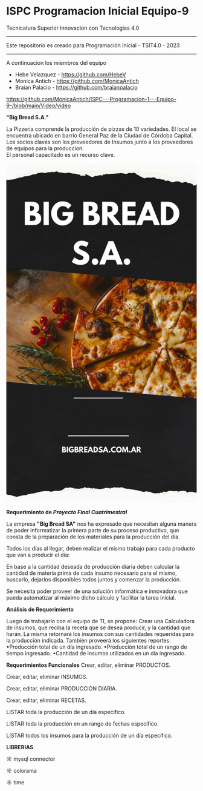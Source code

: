 # ISPC Programacion Inicial Equipo-9



Tecnicatura Superior Innovacion con Tecnologias 4.0


***************************************************************************************************************
Este repositorio es creado para Programación Inicial - TSIT4.0 - 2023
***************************************************************************************************************

A continuacion los miembros del equipo 

* Hebe Velazquez  - https://github.com/HebeV
* Monica Antich   - https://github.com/MonicaAntich
* Braian Palacio  - https://github.com/braianpalacio

https://github.com/MonicaAntich/ISPC---Programacion-1---Equipo-9-/blob/main/Video/video

**"Big Bread S.A."**<br>

La Pizzeria comprende la producción de pizzas de 10 variedades. El local se encuentra ubicado en barrio General Paz de la Ciudad de Córdoba Capital.<br>
Los socios claves son los proveedores de Insumos junto a los proveedores de equipos para la produccion.<br>
El personal capacitado es un recurso clave.<br>

![ Big Bread S.A.](/Imagen/BigBreadSA.png)


**Requerimiento de _Proyecto Final Cuatrimestral_**

La empresa **"Big Bread SA"** nos ha expresado que necesitan alguna manera de poder informatizar la primera parte de su proceso productivo, que consta de la preparación de los materiales para la producción del día. 

Todos los días al llegar, deben realizar el mismo trabajo para cada producto que van a producir el día: 

En base a la cantidad deseada de producción diaria deben calcular la cantidad de materia prima de cada insumo necesario para el mismo, buscarlo, dejarlos disponibles todos juntos y comenzar la producción. 

Se necesita poder proveer de una solución informática e innovadora que pueda automatizar al máximo dicho cálculo y facilitar la tarea inicial.



**Análisis de Requerimiento**

Luego de trabajarlo con el equipo de TI, se propone:
Crear una Calculadora de insumos, que reciba la receta que se desea producir, y la cantidad que harán.
La misma retornará los insumos con sus cantidades requeridas para la producción indicada. 
También proveerá los siguientes reportes:
•Producción total de un día ingresado.
•Producción total de un rango de tiempo ingresado.
•Cantidad de insumos utilizados en un día ingresado.


**Requerimientos Funcionales**
Crear, editar, eliminar PRODUCTOS.

Crear, editar, eliminar INSUMOS.

Crear, editar, eliminar PRODUCCIÓN DIARIA.

Crear, editar, eliminar RECETAS.

LISTAR toda la producción de un día específico.

LISTAR toda la producción en un rango de fechas específico.

LISTAR todos los insumos para la producción de un día específico.


**LIBRERIAS**

☼ mysql connector

☼ colorama

☼ time

